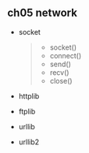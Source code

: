 ## ch05 network

* socket
	>* socket()
	>* connect()
	>* send()
	>* recv()
	>* close()

* httplib
* ftplib
* urllib
* urllib2



